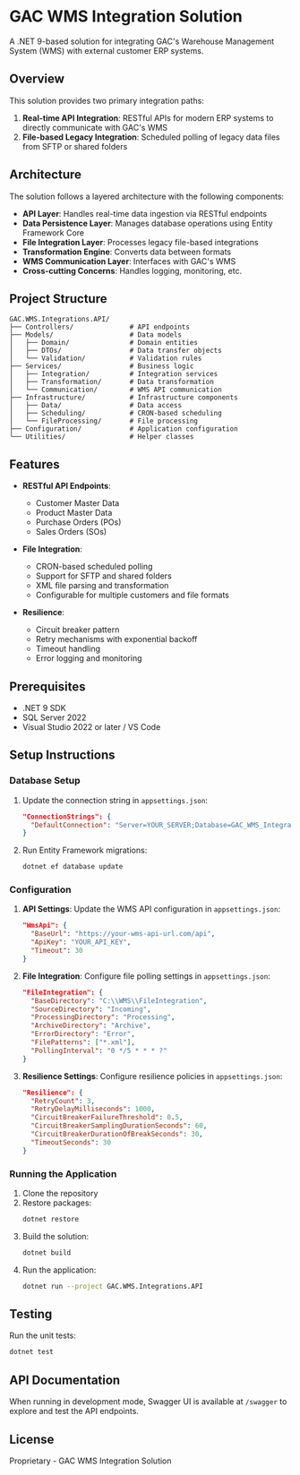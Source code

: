 # GAC WMS Integration Solution

A .NET 9-based solution for integrating GAC's Warehouse Management System (WMS) with external customer ERP systems.

## Overview

This solution provides two primary integration paths:

1. **Real-time API Integration**: RESTful APIs for modern ERP systems to directly communicate with GAC's WMS
2. **File-based Legacy Integration**: Scheduled polling of legacy data files from SFTP or shared folders

## Architecture

The solution follows a layered architecture with the following components:

- **API Layer**: Handles real-time data ingestion via RESTful endpoints
- **Data Persistence Layer**: Manages database operations using Entity Framework Core
- **File Integration Layer**: Processes legacy file-based integrations
- **Transformation Engine**: Converts data between formats
- **WMS Communication Layer**: Interfaces with GAC's WMS
- **Cross-cutting Concerns**: Handles logging, monitoring, etc.

## Project Structure

```
GAC.WMS.Integrations.API/
├── Controllers/              # API endpoints
├── Models/                   # Data models
│   ├── Domain/               # Domain entities
│   ├── DTOs/                 # Data transfer objects
│   └── Validation/           # Validation rules
├── Services/                 # Business logic
│   ├── Integration/          # Integration services
│   ├── Transformation/       # Data transformation
│   └── Communication/        # WMS API communication
├── Infrastructure/           # Infrastructure components
│   ├── Data/                 # Data access
│   ├── Scheduling/           # CRON-based scheduling
│   └── FileProcessing/       # File processing
├── Configuration/            # Application configuration
└── Utilities/                # Helper classes
```

## Features

- **RESTful API Endpoints**:
  - Customer Master Data
  - Product Master Data
  - Purchase Orders (POs)
  - Sales Orders (SOs)

- **File Integration**:
  - CRON-based scheduled polling
  - Support for SFTP and shared folders
  - XML file parsing and transformation
  - Configurable for multiple customers and file formats

- **Resilience**:
  - Circuit breaker pattern
  - Retry mechanisms with exponential backoff
  - Timeout handling
  - Error logging and monitoring

## Prerequisites

- .NET 9 SDK
- SQL Server 2022
- Visual Studio 2022 or later / VS Code

## Setup Instructions

### Database Setup

1. Update the connection string in `appsettings.json`:
   ```json
   "ConnectionStrings": {
     "DefaultConnection": "Server=YOUR_SERVER;Database=GAC_WMS_Integration;Trusted_Connection=True;MultipleActiveResultSets=true"
   }
   ```

2. Run Entity Framework migrations:
   ```bash
   dotnet ef database update
   ```

### Configuration

1. **API Settings**: Update the WMS API configuration in `appsettings.json`:
   ```json
   "WmsApi": {
     "BaseUrl": "https://your-wms-api-url.com/api",
     "ApiKey": "YOUR_API_KEY",
     "Timeout": 30
   }
   ```

2. **File Integration**: Configure file polling settings in `appsettings.json`:
   ```json
   "FileIntegration": {
     "BaseDirectory": "C:\\WMS\\FileIntegration",
     "SourceDirectory": "Incoming",
     "ProcessingDirectory": "Processing",
     "ArchiveDirectory": "Archive",
     "ErrorDirectory": "Error",
     "FilePatterns": ["*.xml"],
     "PollingInterval": "0 */5 * * * ?"
   }
   ```

3. **Resilience Settings**: Configure resilience policies in `appsettings.json`:
   ```json
   "Resilience": {
     "RetryCount": 3,
     "RetryDelayMilliseconds": 1000,
     "CircuitBreakerFailureThreshold": 0.5,
     "CircuitBreakerSamplingDurationSeconds": 60,
     "CircuitBreakerDurationOfBreakSeconds": 30,
     "TimeoutSeconds": 30
   }
   ```

### Running the Application

1. Clone the repository
2. Restore packages:
   ```bash
   dotnet restore
   ```
3. Build the solution:
   ```bash
   dotnet build
   ```
4. Run the application:
   ```bash
   dotnet run --project GAC.WMS.Integrations.API
   ```

## Testing

Run the unit tests:
```bash
dotnet test
```

## API Documentation

When running in development mode, Swagger UI is available at `/swagger` to explore and test the API endpoints.

## License

Proprietary - GAC WMS Integration Solution
